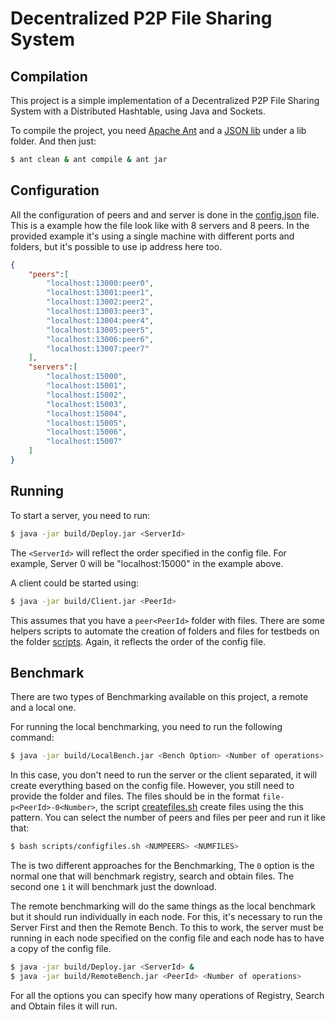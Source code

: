 # Decentralized P2P File Sharing System

## Compilation
This project is a simple implementation of a Decentralized P2P File Sharing System
with a Distributed Hashtable, using Java and Sockets.

To compile the project, you need [Apache Ant](http://ant.apache.org/) and a [JSON lib](https://code.google.com/p/json-simple/) under a lib folder.
And then just:

```sh
$ ant clean & ant compile & ant jar
```

## Configuration
All the configuration of peers and and server is done in the [config.json](https://github.com/gmendonca/decentralize-p2p-file-sharing/blob/master/config.json) file.
This is a example how the file look like with 8 servers and 8 peers. In the provided example
it's using a single machine with different ports and folders, but it's possible to use ip address here too.

```json
{
	"peers":[
		"localhost:13000:peer0",
		"localhost:13001:peer1",
		"localhost:13002:peer2",
		"localhost:13003:peer3",
		"localhost:13004:peer4",
		"localhost:13005:peer5",
		"localhost:13006:peer6",
		"localhost:13007:peer7"
	],
	"servers":[
		"localhost:15000",
		"localhost:15001",
		"localhost:15002",
		"localhost:15003",
		"localhost:15004",
		"localhost:15005",
		"localhost:15006",
		"localhost:15007"
	]
}
```

## Running
To start a server, you need to run:

```sh
$ java -jar build/Deploy.jar <ServerId>
```

The ```<ServerId>``` will reflect the order specified in the config file. For example,
Server 0 will be "localhost:15000" in the example above.

A client could be started using:

```sh
$ java -jar build/Client.jar <PeerId>
```

This assumes that you have a ```peer<PeerId>``` folder with files.
There are some helpers scripts to automate the creation of folders
and files for testbeds on the folder [scripts](https://github.com/gmendonca/decentralize-p2p-file-sharing/tree/master/scripts).
Again, it reflects the order of the config file.

## Benchmark

There are two types of Benchmarking available on this project, a remote and a local one.

For running the local benchmarking, you need to run the following command:

```sh
$ java -jar build/LocalBench.jar <Bench Option> <Number of operations>
```

In this case, you don't need to run the server or the client separated,
it will create everything based on the config file.
However, you still need to provide the folder and files.
The files should be in the format ```file-p<PeerId>-0<Number>```, the script [createfiles.sh](https://github.com/gmendonca/decentralize-p2p-file-sharing/tree/master/scripts/createfiles.sh) create files using the this pattern. You can select the number of peers and files per peer and run it like that:

```sh
$ bash scripts/configfiles.sh <NUMPEERS> <NUMFILES>
```


The <Bench Option> is two different approaches for the Benchmarking, The ```0``` option is the normal
one that will benchmark registry, search and obtain files. The second one ```1``` it will benchmark just the download.


The remote benchmarking will do the same things as the local benchmark but it should run individually in each node.
For this, it's necessary to run the Server First and then the Remote Bench. To this to work, the server must be running in each node specified on the config file and each node has to have a copy of the config file.

```sh
$ java -jar build/Deploy.jar <ServerId> &
$ java -jar build/RemoteBench.jar <PeerId> <Number of operations>
```

For all the options you can specify how many operations of Registry, Search and Obtain files it will run.
